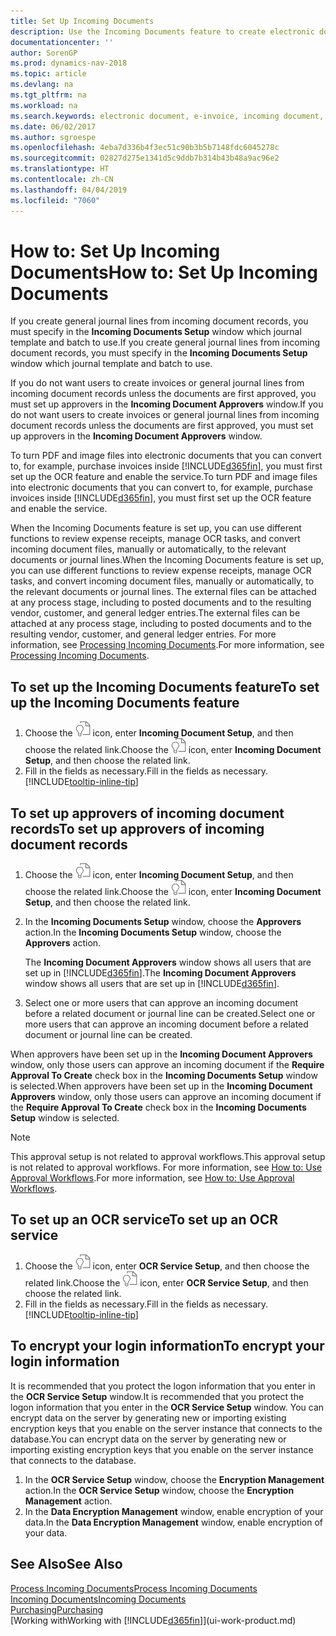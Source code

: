 ```yaml
---
title: Set Up Incoming Documents
description: Use the Incoming Documents feature to create electronic documents, manage OCR tasks, import invoices, and convert image files.
documentationcenter: ''
author: SorenGP
ms.prod: dynamics-nav-2018
ms.topic: article
ms.devlang: na
ms.tgt_pltfrm: na
ms.workload: na
ms.search.keywords: electronic document, e-invoice, incoming document, OCR, ecommerce, document exchange, import invoice
ms.date: 06/02/2017
ms.author: sgroespe
ms.openlocfilehash: 4eba7d336b4f3ec51c90b3b5b7148fdc6045278c
ms.sourcegitcommit: 02827d275e1341d5c9ddb7b314b43b48a9ac96e2
ms.translationtype: HT
ms.contentlocale: zh-CN
ms.lasthandoff: 04/04/2019
ms.locfileid: "7060"
---
```

# <a name="how-to-set-up-incoming-documents"></a><span data-ttu-id="0c607-103">How to: Set Up Incoming Documents</span><span class="sxs-lookup"><span data-stu-id="0c607-103">How to: Set Up Incoming Documents</span></span>
<span data-ttu-id="0c607-104">If you create general journal lines from incoming document records, you must specify in the **Incoming Documents Setup** window which journal template and batch to use.</span><span class="sxs-lookup"><span data-stu-id="0c607-104">If you create general journal lines from incoming document records, you must specify in the **Incoming Documents Setup** window which journal template and batch to use.</span></span>

<span data-ttu-id="0c607-105">If you do not want users to create invoices or general journal lines from incoming document records unless the documents are first approved, you must set up approvers in the **Incoming Document Approvers** window.</span><span class="sxs-lookup"><span data-stu-id="0c607-105">If you do not want users to create invoices or general journal lines from incoming document records unless the documents are first approved, you must set up approvers in the **Incoming Document Approvers** window.</span></span>

<span data-ttu-id="0c607-106">To turn PDF and image files into electronic documents that you can convert to, for example, purchase invoices inside [!INCLUDE[d365fin](includes/d365fin_md.md)], you must first set up the OCR feature and enable the service.</span><span class="sxs-lookup"><span data-stu-id="0c607-106">To turn PDF and image files into electronic documents that you can convert to, for example, purchase invoices inside [!INCLUDE[d365fin](includes/d365fin_md.md)], you must first set up the OCR feature and enable the service.</span></span>

<span data-ttu-id="0c607-107">When the Incoming Documents feature is set up, you can use different functions to review expense receipts, manage OCR tasks, and convert incoming document files, manually or automatically, to the relevant documents or journal lines.</span><span class="sxs-lookup"><span data-stu-id="0c607-107">When the Incoming Documents feature is set up, you can use different functions to review expense receipts, manage OCR tasks, and convert incoming document files, manually or automatically, to the relevant documents or journal lines.</span></span> <span data-ttu-id="0c607-108">The external files can be attached at any process stage, including to posted documents and to the resulting vendor, customer, and general ledger entries.</span><span class="sxs-lookup"><span data-stu-id="0c607-108">The external files can be attached at any process stage, including to posted documents and to the resulting vendor, customer, and general ledger entries.</span></span> <span data-ttu-id="0c607-109">For more information, see [Processing Incoming Documents](across-process-income-documents.md).</span><span class="sxs-lookup"><span data-stu-id="0c607-109">For more information, see [Processing Incoming Documents](across-process-income-documents.md).</span></span>

## <a name="to-set-up-the-incoming-documents-feature"></a><span data-ttu-id="0c607-110">To set up the Incoming Documents feature</span><span class="sxs-lookup"><span data-stu-id="0c607-110">To set up the Incoming Documents feature</span></span>
1. <span data-ttu-id="0c607-111">Choose the ![Search for Page or Report](media/ui-search/search_small.png "Search for Page or Report icon") icon, enter **Incoming Document Setup**, and then choose the related link.</span><span class="sxs-lookup"><span data-stu-id="0c607-111">Choose the ![Search for Page or Report](media/ui-search/search_small.png "Search for Page or Report icon") icon, enter **Incoming Document Setup**, and then choose the related link.</span></span>
2. <span data-ttu-id="0c607-112">Fill in the fields as necessary.</span><span class="sxs-lookup"><span data-stu-id="0c607-112">Fill in the fields as necessary.</span></span> [!INCLUDE[tooltip-inline-tip](includes/tooltip-inline-tip_md.md)]

## <a name="to-set-up-approvers-of-incoming-document-records"></a><span data-ttu-id="0c607-113">To set up approvers of incoming document records</span><span class="sxs-lookup"><span data-stu-id="0c607-113">To set up approvers of incoming document records</span></span>
1. <span data-ttu-id="0c607-114">Choose the ![Search for Page or Report](media/ui-search/search_small.png "Search for Page or Report icon") icon, enter **Incoming Document Setup**, and then choose the related link.</span><span class="sxs-lookup"><span data-stu-id="0c607-114">Choose the ![Search for Page or Report](media/ui-search/search_small.png "Search for Page or Report icon") icon, enter **Incoming Document Setup**, and then choose the related link.</span></span>  
2. <span data-ttu-id="0c607-115">In the **Incoming Documents Setup** window, choose the **Approvers** action.</span><span class="sxs-lookup"><span data-stu-id="0c607-115">In the **Incoming Documents Setup** window, choose the **Approvers** action.</span></span>

    <span data-ttu-id="0c607-116">The **Incoming Document Approvers** window shows all users that are set up in [!INCLUDE[d365fin](includes/d365fin_md.md)].</span><span class="sxs-lookup"><span data-stu-id="0c607-116">The **Incoming Document Approvers** window shows all users that are set up in [!INCLUDE[d365fin](includes/d365fin_md.md)].</span></span>  
3. <span data-ttu-id="0c607-117">Select one or more users that can approve an incoming document before a related document or journal line can be created.</span><span class="sxs-lookup"><span data-stu-id="0c607-117">Select one or more users that can approve an incoming document before a related document or journal line can be created.</span></span>

<span data-ttu-id="0c607-118">When approvers have been set up in the **Incoming Document Approvers** window, only those users can approve an incoming document if the **Require Approval To Create** check box in the **Incoming Documents Setup** window is selected.</span><span class="sxs-lookup"><span data-stu-id="0c607-118">When approvers have been set up in the **Incoming Document Approvers** window, only those users can approve an incoming document if the **Require Approval To Create** check box in the **Incoming Documents Setup** window is selected.</span></span>

> [!NOTE]  
>   <span data-ttu-id="0c607-119">This approval setup is not related to approval workflows.</span><span class="sxs-lookup"><span data-stu-id="0c607-119">This approval setup is not related to approval workflows.</span></span> <span data-ttu-id="0c607-120">For more information, see [How to: Use Approval Workflows](across-how-use-approval-workflows.md).</span><span class="sxs-lookup"><span data-stu-id="0c607-120">For more information, see [How to: Use Approval Workflows](across-how-use-approval-workflows.md).</span></span>

## <a name="to-set-up-an-ocr-service"></a><span data-ttu-id="0c607-121">To set up an OCR service</span><span class="sxs-lookup"><span data-stu-id="0c607-121">To set up an OCR service</span></span>
1. <span data-ttu-id="0c607-122">Choose the ![Search for Page or Report](media/ui-search/search_small.png "Search for Page or Report icon") icon, enter **OCR Service Setup**, and then choose the related link.</span><span class="sxs-lookup"><span data-stu-id="0c607-122">Choose the ![Search for Page or Report](media/ui-search/search_small.png "Search for Page or Report icon") icon, enter **OCR Service Setup**, and then choose the related link.</span></span>
2. <span data-ttu-id="0c607-123">Fill in the fields as necessary.</span><span class="sxs-lookup"><span data-stu-id="0c607-123">Fill in the fields as necessary.</span></span> [!INCLUDE[tooltip-inline-tip](includes/tooltip-inline-tip_md.md)]

## <a name="to-encrypt-your-login-information"></a><span data-ttu-id="0c607-124">To encrypt your login information</span><span class="sxs-lookup"><span data-stu-id="0c607-124">To encrypt your login information</span></span>
<span data-ttu-id="0c607-125">It is recommended that you protect the logon information that you enter in the **OCR Service Setup** window.</span><span class="sxs-lookup"><span data-stu-id="0c607-125">It is recommended that you protect the logon information that you enter in the **OCR Service Setup** window.</span></span> <span data-ttu-id="0c607-126">You can encrypt data on the server by generating new or importing existing encryption keys that you enable on the server instance that connects to the database.</span><span class="sxs-lookup"><span data-stu-id="0c607-126">You can encrypt data on the server by generating new or importing existing encryption keys that you enable on the server instance that connects to the database.</span></span>

1. <span data-ttu-id="0c607-127">In the **OCR Service Setup** window, choose the **Encryption Management** action.</span><span class="sxs-lookup"><span data-stu-id="0c607-127">In the **OCR Service Setup** window, choose the **Encryption Management** action.</span></span>
2. <span data-ttu-id="0c607-128">In the **Data Encryption Management** window, enable encryption of your data.</span><span class="sxs-lookup"><span data-stu-id="0c607-128">In the **Data Encryption Management** window, enable encryption of your data.</span></span>

## <a name="see-also"></a><span data-ttu-id="0c607-129">See Also</span><span class="sxs-lookup"><span data-stu-id="0c607-129">See Also</span></span>
[<span data-ttu-id="0c607-130">Process Incoming Documents</span><span class="sxs-lookup"><span data-stu-id="0c607-130">Process Incoming Documents</span></span>](across-process-income-documents.md)  
[<span data-ttu-id="0c607-131">Incoming Documents</span><span class="sxs-lookup"><span data-stu-id="0c607-131">Incoming Documents</span></span>](across-income-documents.md)  
[<span data-ttu-id="0c607-132">Purchasing</span><span class="sxs-lookup"><span data-stu-id="0c607-132">Purchasing</span></span>](purchasing-manage-purchasing.md)  
[<span data-ttu-id="0c607-133">Working with</span><span class="sxs-lookup"><span data-stu-id="0c607-133">Working with</span></span> [!INCLUDE[d365fin](includes/d365fin_md.md)]](ui-work-product.md)
